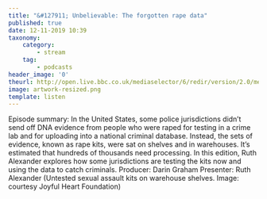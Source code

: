 ```yaml
---
title: "&#127911; Unbelievable: The forgotten rape data"
published: true
date: 12-11-2019 10:39
taxonomy:
    category:
        - stream
    tag:
        - podcasts
header_image: '0'
theurl: http://open.live.bbc.co.uk/mediaselector/6/redir/version/2.0/mediaset/audio-nondrm-download/proto/http/vpid/p07sr5zm.mp3
image: artwork-resized.png
template: listen
--- 
```

Episode summary: In the United States, some police jurisdictions didn’t send off DNA evidence from people who were raped for testing in a crime lab and for uploading into a national criminal database. Instead, the sets of evidence, known as rape kits, were sat on shelves and in warehouses. It’s estimated that hundreds of thousands need processing. In this edition, Ruth Alexander explores how some jurisdictions are testing the kits now and using the data to catch criminals. Producer: Darin Graham Presenter: Ruth Alexander (Untested sexual assault kits on warehouse shelves. Image: courtesy Joyful Heart Foundation)
